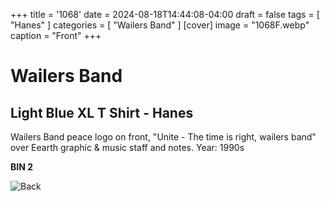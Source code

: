 +++
title = '1068'
date = 2024-08-18T14:44:08-04:00
draft = false
tags = [ "Hanes" ]
categories = [ "Wailers Band" ]
[cover]
image = "1068F.webp"
caption = "Front"
+++
# Wailers Band
## Light Blue XL T Shirt - Hanes

Wailers Band peace logo on front, "Unite - The time is right, wailers band" over Eearth graphic & music staff and notes. Year: 1990s

**BIN 2**

![Back](/1068B.webp)
